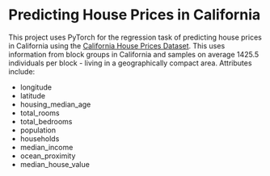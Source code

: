 # Predicting House Prices in California

This project uses PyTorch for the regression task of predicting house prices in California using the [California House Prices Dataset](https://www.dcc.fc.up.pt/~ltorgo/Regression/cal_housing.html).
This uses information from block groups in California and samples on average 1425.5 individuals per block - living in a geographically compact area.
Attributes include:
* longitude
* latitude
* housing_median_age
* total_rooms
* total_bedrooms
* population
* households
* median_income
* ocean_proximity
* median_house_value
